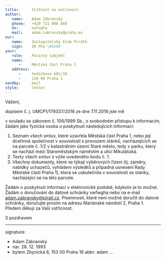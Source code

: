 ```yaml
---
title:      Stížnost na nečinnost.
author:
   name:    Adam Zábranský
   phone:   +420 721 006 868
   ds:      xwfwgha
   mail:    adam.zabransky@praha.eu
our:
   name:    Zastupitelský klub Pirátů
   sign:    ZK Pha \#4168
your:
   role:    Povinný subjekt
   name:    
      -     Městská část Praha 1
   address:
      -     Vodičkova 681/18
      -     110 00 Praha 1
sendby:     mail
style:      letter
---
```


Vážení,

dopisem č. j. UMCP1/179337/2016 ze dne 7.11.2016 jste mě 

v souladu se zákonem č. 106/1999 Sb., o svobodném přístupu k informacím, žádám jako fyzická osoba o poskytnutí následujících informací:

1. Seznam všech smluv, které uzavřela Městská část Praha 1, nebo její dceřinná společnost v souvislosti s provozem stánků, nacházejících se na parcele č. 1/2 v katastrálním území Staré město, tedy v parku, který se nachází mezi Staroměstským náměstím a ulicí Mikulášská.
2. Texty všech smluv z výše uvedeného bodu č. 1. 
3. Všechny dokumenty, které se týkají výběrových řízení (tj. záměry, nabídky uchazečů, vyhlášení výsledků a případná usnesení Rady Městské části Praha 1), která se uskutečnila v souvislosti se stánky, nacházející se na této parcele.

Žádám o poskytnutí informací v elektronické podobě, kdykoliv je to možné. Žádám o doručování do datové schránky xwfwgha nebo na e-mail adam.zabransky@pirati.cz. Písemnosti, které není možné doručit do datové schránky, doručujte prosím na adresu Mariánské náměstí 2, Praha 1. Předem děkuji za Vaši vstřícnost.

S pozdravem

---
signature:
  - Adam Zábranský
  - nar. 28. 12. 1993
  - bytem Zbynická 6, 153 00 Praha 16
abbr:       adam
...
